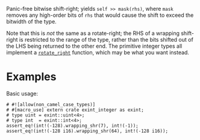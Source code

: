 Panic-free bitwise shift-right; yields `self >> mask(rhs)`, where `mask` removes
any high-order bits of `rhs` that would cause the shift to exceed the bitwidth
of the type.

Note that this is *not* the same as a rotate-right; the RHS of a wrapping
shift-right is restricted to the range of the type, rather than the bits shifted
out of the LHS being returned to the other end. The primitive integer types all
implement a [`rotate_right`] function, which may be what you want instead.

[`rotate_right`]: Self::rotate_right

# Examples

Basic usage:

```
# #![allow(non_camel_case_types)]
# #[macro_use] extern crate exint_integer as exint;
# type uint = exint::uint<4>;
# type int  = exint::int<4>;
assert_eq!(int!(-128).wrapping_shr(7), int!(-1));
assert_eq!(int!(-128 i16).wrapping_shr(64), int!(-128 i16));
```
